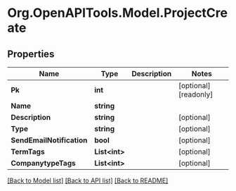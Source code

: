 
# Org.OpenAPITools.Model.ProjectCreate

## Properties

Name | Type | Description | Notes
------------ | ------------- | ------------- | -------------
**Pk** | **int** |  | [optional] [readonly] 
**Name** | **string** |  | 
**Description** | **string** |  | [optional] 
**Type** | **string** |  | [optional] 
**SendEmailNotification** | **bool** |  | [optional] 
**TermTags** | **List&lt;int&gt;** |  | [optional] 
**CompanytypeTags** | **List&lt;int&gt;** |  | [optional] 

[[Back to Model list]](../README.md#documentation-for-models)
[[Back to API list]](../README.md#documentation-for-api-endpoints)
[[Back to README]](../README.md)

